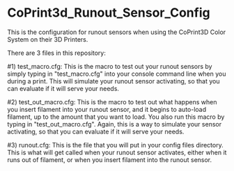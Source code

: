 # CoPrint3d_Runout_Sensor_Config
This is the configuration for runout sensors when using the CoPrint3D Color System on their 3D Printers.


There are 3 files in this repository:

#1) test_macro.cfg:  This is the macro to test out your runout sensors by simply typing in "test_macro.cfg" into your console command line when you during a print.  This will simulate your runout sensor activating, so that you can evaluate if it will serve your needs.

#2) test_out_macro.cfg:  This is the macro to test out what happens when you insert filament into your runout sensor, and it begins to auto-load filament, up to the amount that you want to load.  You also run this macro by typing in "test_out_macro.cfg".  Again, this is a way to simulate your sensor activating, so that you can evaluate if it will serve your needs.

#3) runout.cfg:  This is the file that you will put in your config files directory.  This is what will get called when your runout sensor activates, either when it runs out of filament, or when you insert filament into the runout sensor.  
